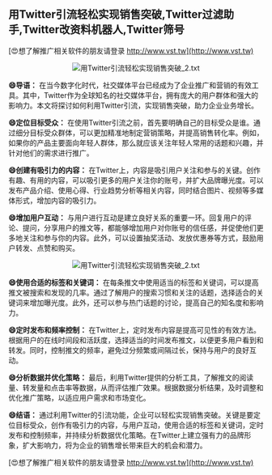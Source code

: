 ## **用Twitter引流轻松实现销售突破,Twitter过滤助手,Twitter改资料机器人,Twitter筛号**

[😍想了解推广相关软件的朋友请登录 http://www.vst.tw](http://www.vst.tw)

 <center><img src="https://vst.tw/MP4/tuiguang/png/4.png" alt="用Twitter引流轻松实现销售突破_2.txt"></center>

**😄导语：**
在当今数字化时代，社交媒体平台已经成为了企业推广和营销的有效工具。其中，Twitter作为全球知名的社交媒体平台，拥有庞大的用户群体和强大的影响力。本文将探讨如何利用Twitter引流，实现销售突破，助力企业业务增长。

**😄定位目标受众：**
在使用Twitter引流之前，首先要明确自己的目标受众是谁。通过细分目标受众群体，可以更加精准地制定营销策略，并提高销售转化率。例如，如果你的产品主要面向年轻人群体，那么就应该关注年轻人常用的话题和兴趣，并针对他们的需求进行推广。

**😄创建有吸引力的内容：**
在Twitter上，内容是吸引用户关注和参与的关键。创作有趣、有用的内容，可以吸引更多的用户关注你的账号，并扩大品牌曝光度。可以发布产品介绍、使用心得、行业趋势分析等相关内容，同时结合图片、视频等多媒体形式，增加内容的吸引力。

**😄增加用户互动：**
与用户进行互动是建立良好关系的重要一环。回复用户的评论、提问，分享用户的推文等，都能够增加用户对你账号的信任感，并促使他们更多地关注和参与你的内容。此外，可以设置抽奖活动、发放优惠券等方式，鼓励用户转发、点赞和购买。

 <center><img src="https://vst.tw/MP4/tuiguang/png/7.png" alt="用Twitter引流轻松实现销售突破_2.txt"></center>

**😄使用合适的标签和关键词：**
在每条推文中使用适当的标签和关键词，可以提高推文被搜索和发现的几率。通过了解用户的搜索习惯和关注的话题，选择适合的关键词来增加曝光度。此外，还可以参与热门话题的讨论，提高自己的知名度和影响力。

**😄定时发布和频率控制：**
在Twitter上，定时发布内容是提高可见性的有效方法。根据用户的在线时间段和活跃度，选择适当的时间发布推文，以便更多用户看到和转发。同时，控制推文的频率，避免过分频繁或间隔过长，保持与用户的良好互动。

**😄分析数据并优化策略：**
最后，利用Twitter提供的分析工具，了解推文的阅读量、转发量和点击率等数据，从而评估推广效果。根据数据分析结果，及时调整和优化推广策略，以适应用户需求和市场变化。

**😄结语：**
通过利用Twitter的引流功能，企业可以轻松实现销售突破。关键是要定位目标受众，创作有吸引力的内容，与用户互动，使用合适的标签和关键词，定时发布和控制频率，并持续分析数据优化策略。在Twitter上建立强有力的品牌形象，扩大影响力，将为企业的销售增长带来巨大的机会和潜力。

[😍想了解推广相关软件的朋友请登录 http://www.vst.tw](http://www.vst.tw)




